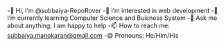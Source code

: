-👋 Hi, I’m @subbaiya-RepoRover
-👀 I’m interested in web development
-🌱 I’m currently learning Computer Science and Buisness System
-💬 Ask me about anything; I am happy to help
-📫 How to reach me: subbaiya.manokaran@gmail.com
-😄 Pronouns: He/Him/His

<!---
I'm subbaiya, a passionate developer from Nagerciol, Tamil Nadu. With a keen interest in programming and web development.
I'm always eager to collaborate on projects that are open-source and community-driven.You can check out my repositories for a glimpse into my work. 
I take pride in my contributions to data structure, and I'm always looking to contribute to meaningful and impactful projects.

Feel free to reach out to me for collaborations or just a chat about tech. You can also find me on [Other Platforms] where I share insights and updates about my work.

- 📧 Email: [subbaiya.manokaran@gmail.com]

A Bit More About Me 🌟
When I'm not coding, I enjoy playing chess. I believe in continuous learning and sharing knowledge, which is why I'm active in tech meetups and conferences.

Thank you for visiting my profile! If you like my work, consider following me for updates and more. Let's make something great together!

--->
